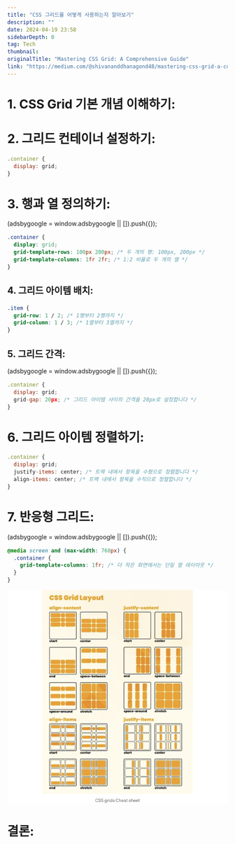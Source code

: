 ```yaml
---
title: "CSS 그리드를 어떻게 사용하는지 알아보기"
description: ""
date: 2024-04-19 23:58
sidebarDepth: 0
tag: Tech
thumbnail: 
originalTitle: "Mastering CSS Grid: A Comprehensive Guide"
link: "https://medium.com/@shivananddhanagond48/mastering-css-grid-a-comprehensive-guide-21f4d44fef28"
---
```



# 1. CSS Grid 기본 개념 이해하기:

# 2. 그리드 컨테이너 설정하기:

```js
.container {
  display: grid;
}
```

# 3. 행과 열 정의하기:

<!-- ui-log 수평형 -->
<ins class="adsbygoogle"
  style="display:block"
  data-ad-client="ca-pub-4877378276818686"
  data-ad-slot="9743150776"
  data-ad-format="auto"
  data-full-width-responsive="true"></ins>
<component is="script">
(adsbygoogle = window.adsbygoogle || []).push({});
</component>

```css
.container {
  display: grid;
  grid-template-rows: 100px 200px; /* 두 개의 행: 100px, 200px */
  grid-template-columns: 1fr 2fr; /* 1:2 비율로 두 개의 열 */
}
```

## 4. 그리드 아이템 배치:

```css
.item {
  grid-row: 1 / 2; /* 1행부터 2행까지 */
  grid-column: 1 / 3; /* 1열부터 3열까지 */
}
```

## 5. 그리드 간격:

<!-- ui-log 수평형 -->
<ins class="adsbygoogle"
  style="display:block"
  data-ad-client="ca-pub-4877378276818686"
  data-ad-slot="9743150776"
  data-ad-format="auto"
  data-full-width-responsive="true"></ins>
<component is="script">
(adsbygoogle = window.adsbygoogle || []).push({});
</component>

```js
.container {
  display: grid;
  grid-gap: 20px; /* 그리드 아이템 사이의 간격을 20px로 설정합니다 */
}
```

# 6. 그리드 아이템 정렬하기:

```js
.container {
  display: grid;
  justify-items: center; /* 트랙 내에서 항목을 수평으로 정렬합니다 */
  align-items: center; /* 트랙 내에서 항목을 수직으로 정렬합니다 */
}
```

# 7. 반응형 그리드:

<!-- ui-log 수평형 -->
<ins class="adsbygoogle"
  style="display:block"
  data-ad-client="ca-pub-4877378276818686"
  data-ad-slot="9743150776"
  data-ad-format="auto"
  data-full-width-responsive="true"></ins>
<component is="script">
(adsbygoogle = window.adsbygoogle || []).push({});
</component>

```css
@media screen and (max-width: 768px) {
  .container {
    grid-template-columns: 1fr; /* 더 작은 화면에서는 단일 열 레이아웃 */
  }
}
```

![이미지](./img/MasteringCSSGridAComprehensiveGuide_0.png)

# 결론: